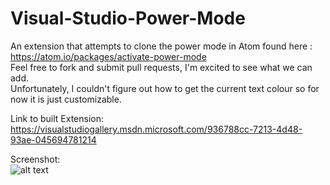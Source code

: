 # Visual-Studio-Power-Mode
An extension that attempts to clone the power mode in Atom found here : https://atom.io/packages/activate-power-mode  
Feel free to fork and submit pull requests, I'm excited to see what we can add.  
Unfortunately, I couldn't figure out how to get the current text colour so for now it is just customizable.  

Link to built Extension:  
https://visualstudiogallery.msdn.microsoft.com/936788cc-7213-4d48-93ae-045694781214

Screenshot:  
![alt text](https://raw.githubusercontent.com/LiamMorrow/Visual-Studio-Power-Mode/master/PowerMode/Resources/Screenshot.png "Screenshot")
